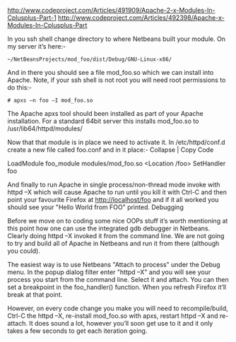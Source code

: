 http://www.codeproject.com/Articles/491909/Apache-2-x-Modules-In-Cplusplus-Part-1
http://www.codeproject.com/Articles/492398/Apache-x-Modules-In-Cplusplus-Part

In you ssh shell change directory to where Netbeans built your module. On my server it’s here:-

    ~/NetBeansProjects/mod_foo/dist/Debug/GNU-Linux-x86/

And in there you should see a file mod_foo.so which we can install into Apache. Note, if your ssh shell is not root you will need root permissions to do this:-

    # apxs –n foo –I mod_foo.so

The Apache apxs tool should been installed as part of your Apache installation. For a standard 64bit server this installs mod_foo.so to /usr/lib64/httpd/modules/

Now that that module is in place we need to activate it. In /etc/httpd/conf.d create a new file called foo.conf and in it place:-
Collapse | Copy Code

LoadModule foo_module modules/mod_foo.so
<Location /foo>
    SetHandler foo
</Location>

And finally to run Apache in single process/non-thread mode invoke with httpd –X which will cause Apache to run until you kill it with Ctrl-C and then point your favourite Firefox at <a href="http://localhost/foo">http://localhost/foo</a> and if it all worked you should see your "Hello World from FOO" printed.
Debugging

Before we move on to coding some nice OOPs stuff it’s worth mentioning at this point how one can use the integrated gdb debugger in Netbeans. Clearly doing httpd –X invoked it from the command line. We are not going to try and build all of Apache in Netbeans and run it from there (although you could).

The easiest way is to use Netbeans "Attach to process" under the Debug menu. In the popup dialog filter enter "httpd –X" and you will see your process you start from the command line. Select it and attach. You can then set a breakpoint in the foo_handler() function. When you refresh Firefox it’ll break at that point.

However, on every code change you make you will need to recompile/build, Ctrl-C the httpd –X, re-install mod_foo.so with apxs, restart httpd –X and re-attach. It does sound a lot, however you’ll soon get use to it and it only takes a few seconds to get each iteration going. 
